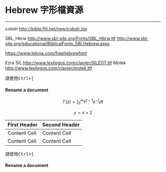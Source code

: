 # Hebrew 字形檔資源
---

cobsh  http://bible.fhl.net/new/cobsh.zip

SBL_Hbrw   http://www.sbl-site.org/Fonts/SBL_Hbrw.ttf
    http://www.sbl-site.org/educational/BiblicalFonts_SBLHebrew.aspx

https://www.teknia.com/freehebrewfont

Ezra SIL  http://www.lexilogos.com/clavier/SILEOT.ttf
Motek   http://www.lexilogos.com/clavier/motek.ttf

請使用<kbd>Ctrl+[ </kbd>

#### <i class="icon-folder-open"></i> Rename a document

$$ 
\Gamma(z)= \int_0^\infty t^{z-1}e^{-t}dt
$$

$$ y = x +2 $$

| First Header  | Second Header |
| ------------- | ------------- |
| Content Cell  | Content Cell  |
| Content Cell  | Content Cell  |


請使用<kbd>Ctrl+[ </kbd>

#### <i class="icon-folder-open"></i> Rename a document